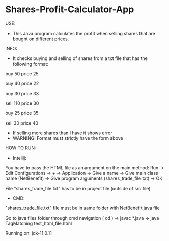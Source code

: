 # Shares-Profit-Calculator-App

USE: 
- This Java program calculates the profit when selling shares that are bought on different prices.

INFO: 
- It checks buying and selling of shares from a txt file that has the following format:

buy 50 price 25

buy 40 price 22

buy 30 price 33

sell 110 price 30

buy 25 price 35

sell 30 price 40

- If selling more shares than I have it shows error
- WARNING! Format must strictly have the form above

HOW TO RUN: 
- Intellij:

You have to pass the HTML file as an argument on the main method: Run -> Edit Configurations -> + -> Application -> Give a name -> Give main class name (NetBenefit) -> Give program arguments (shares_trade_file.txt) -> OK 

File "shares_trade_file.txt" has to be in project file (outside of src file) 

- CMD: 

"shares_trade_file.txt" file must be in same folder with NetBenefit.java file 

Go to java files folder through cmd navigation ( cd ) -> javac *.java -> java TagMatching test_html_file.html




Running on: jdk-11.0.11

